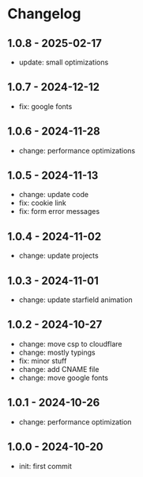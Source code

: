 # Changelog

## 1.0.8 - 2025-02-17

-   update: small optimizations

## 1.0.7 - 2024-12-12

-   fix: google fonts

## 1.0.6 - 2024-11-28

-   change: performance optimizations

## 1.0.5 - 2024-11-13

-   change: update code
-   fix: cookie link
-   fix: form error messages

## 1.0.4 - 2024-11-02

-   change: update projects

## 1.0.3 - 2024-11-01

-   change: update starfield animation

## 1.0.2 - 2024-10-27

-   change: move csp to cloudflare
-   change: mostly typings
-   fix: minor stuff
-   change: add CNAME file
-   change: move google fonts

## 1.0.1 - 2024-10-26

-   change: performance optimization

## 1.0.0 - 2024-10-20

-   init: first commit
